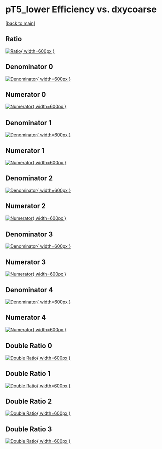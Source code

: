 # pT5_lower Efficiency vs. dxycoarse

[[back to main](./)]



## Ratio

[![Ratio](../mtv/var/pT5_lower_vtr_11_0_eff_dxycoarse.png){ width=600px }](../mtv/var/pT5_lower_vtr_11_0_eff_dxycoarse.pdf)

## Denominator 0

[![Denominator](../mtv/den/pT5_lower_vtr_11_0_eff_dxycoarse_den0.png){ width=600px }](../mtv/den/pT5_lower_vtr_11_0_eff_dxycoarse_den0.pdf)

## Numerator 0

[![Numerator](../mtv/num/pT5_lower_vtr_11_0_eff_dxycoarse_num0.png){ width=600px }](../mtv/num/pT5_lower_vtr_11_0_eff_dxycoarse_num0.pdf)

## Denominator 1

[![Denominator](../mtv/den/pT5_lower_vtr_11_0_eff_dxycoarse_den1.png){ width=600px }](../mtv/den/pT5_lower_vtr_11_0_eff_dxycoarse_den1.pdf)

## Numerator 1

[![Numerator](../mtv/num/pT5_lower_vtr_11_0_eff_dxycoarse_num1.png){ width=600px }](../mtv/num/pT5_lower_vtr_11_0_eff_dxycoarse_num1.pdf)

## Denominator 2

[![Denominator](../mtv/den/pT5_lower_vtr_11_0_eff_dxycoarse_den2.png){ width=600px }](../mtv/den/pT5_lower_vtr_11_0_eff_dxycoarse_den2.pdf)

## Numerator 2

[![Numerator](../mtv/num/pT5_lower_vtr_11_0_eff_dxycoarse_num2.png){ width=600px }](../mtv/num/pT5_lower_vtr_11_0_eff_dxycoarse_num2.pdf)

## Denominator 3

[![Denominator](../mtv/den/pT5_lower_vtr_11_0_eff_dxycoarse_den3.png){ width=600px }](../mtv/den/pT5_lower_vtr_11_0_eff_dxycoarse_den3.pdf)

## Numerator 3

[![Numerator](../mtv/num/pT5_lower_vtr_11_0_eff_dxycoarse_num3.png){ width=600px }](../mtv/num/pT5_lower_vtr_11_0_eff_dxycoarse_num3.pdf)

## Denominator 4

[![Denominator](../mtv/den/pT5_lower_vtr_11_0_eff_dxycoarse_den4.png){ width=600px }](../mtv/den/pT5_lower_vtr_11_0_eff_dxycoarse_den4.pdf)

## Numerator 4

[![Numerator](../mtv/num/pT5_lower_vtr_11_0_eff_dxycoarse_num4.png){ width=600px }](../mtv/num/pT5_lower_vtr_11_0_eff_dxycoarse_num4.pdf)

## Double Ratio 0

[![Double Ratio](../mtv/ratio/pT5_lower_vtr_11_0_eff_dxycoarse_ratio0.png){ width=600px }](../mtv/ratio/pT5_lower_vtr_11_0_eff_dxycoarse_ratio0.pdf)

## Double Ratio 1

[![Double Ratio](../mtv/ratio/pT5_lower_vtr_11_0_eff_dxycoarse_ratio1.png){ width=600px }](../mtv/ratio/pT5_lower_vtr_11_0_eff_dxycoarse_ratio1.pdf)

## Double Ratio 2

[![Double Ratio](../mtv/ratio/pT5_lower_vtr_11_0_eff_dxycoarse_ratio2.png){ width=600px }](../mtv/ratio/pT5_lower_vtr_11_0_eff_dxycoarse_ratio2.pdf)

## Double Ratio 3

[![Double Ratio](../mtv/ratio/pT5_lower_vtr_11_0_eff_dxycoarse_ratio3.png){ width=600px }](../mtv/ratio/pT5_lower_vtr_11_0_eff_dxycoarse_ratio3.pdf)

